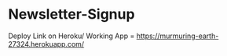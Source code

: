 # Newsletter-Signup
Deploy Link on Heroku/ Working App = https://murmuring-earth-27324.herokuapp.com/
